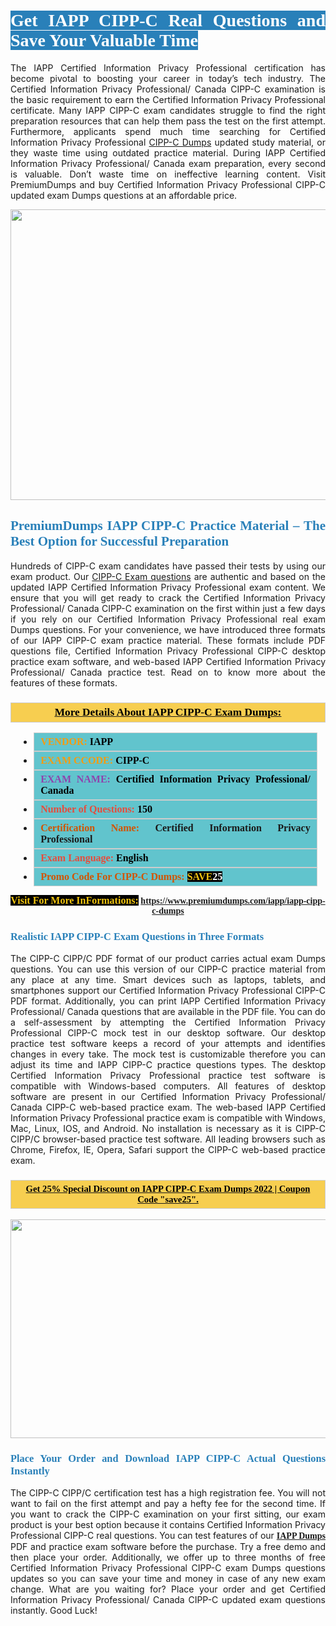 <h1 style="text-align: justify;"><span style="color:#ffffff;"><span style="font-family:Georgia,serif;"><strong><span style="background-color:#2980b9;">Get IAPP CIPP-C Real Questions and Save Your Valuable Time</span></strong></span></span></h1>

<p style="text-align: justify;">The IAPP Certified Information Privacy Professional certification has become pivotal to boosting your career in today’s tech industry. The Certified Information Privacy Professional/ Canada CIPP-C examination is the basic requirement to earn the Certified Information Privacy Professional certificate. Many IAPP CIPP-C exam candidates struggle to find the right preparation resources that can help them pass the test on the first attempt. Furthermore, applicants spend much time searching for Certified Information Privacy Professional <a href="https://www.premiumdumps.com/iapp/iapp-cipp-c-dumps">CIPP-C Dumps</a> updated study material, or they waste time using outdated practice material. During IAPP Certified Information Privacy Professional/ Canada exam preparation, every second is valuable. Don’t waste time on ineffective learning content. Visit PremiumDumps and buy Certified Information Privacy Professional CIPP-C updated exam Dumps questions at an affordable price.</p>

<p style="text-align: center;"><a href="https://www.premiumdumps.com/iapp/iapp-cipp-c-dumps"><img alt="" src="https://i.imgur.com/KJGzbJ2.jpeg" style="width: 700px; height: 465px;" /></a></p>

<h2 style="text-align: justify;"><span style="color:#2980b9;"><span style="font-family:Georgia,serif;"><strong>PremiumDumps IAPP CIPP-C Practice Material – The Best Option for Successful Preparation</strong></span></span></h2>

<p style="text-align: justify;">Hundreds of CIPP-C exam candidates have passed their tests by using our exam product. Our <a href="https://www.premiumdumps.com/iapp/iapp-cipp-c-dumps">CIPP-C Exam questions</a> are authentic and based on the updated IAPP Certified Information Privacy Professional exam content. We ensure that you will get ready to crack the Certified Information Privacy Professional/ Canada CIPP-C examination on the first within just a few days if you rely on our Certified Information Privacy Professional real exam Dumps questions. For your convenience, we have introduced three formats of our IAPP CIPP-C exam practice material. These formats include PDF questions file, Certified Information Privacy Professional CIPP-C desktop practice exam software, and web-based IAPP Certified Information Privacy Professional/ Canada practice test. Read on to know more about the features of these formats.</p>

<h3 style="background: #f7ce50; border: 1px solid rgb(204, 204, 204); padding: 5px 10px; text-align: center;"><span style="font-family:Georgia,serif;"><u><u><span style="color:#000000;"><span style="font-size:11pt"><span style="line-height:normal"><b><span style="font-size:13.0pt"><span cambria="">More Details About IAPP CIPP-C Exam Dumps:</span></span></b></span></span></span></u></u></span></h3>

<ul>
	<li style="margin:0cm 10pt">
	<div style="background:#61c4cd; border: 1px solid rgb(204, 204, 204); padding: 5px 10px; text-align: justify;"><span style="font-family:Georgia,serif;"><span style="font-size:11pt"><span style="line-height:normal"><b><span style="font-size:12.0pt"><span new="" roman="" times=""><span style="color:#f39c12;">VENDOR:</span> <span style="color:#000000;">IAPP</span></span></span></b></span></span></span></div>
	</li>
	<li style="margin:0cm 10pt">
	<div style="background: #61c4cd; border: 1px solid rgb(204, 204, 204); padding: 5px 10px; text-align: justify;"><span style="font-family:Georgia,serif;"><span style="font-size:11pt"><span style="line-height:normal"><b><span style="font-size:12.0pt"><span new="" roman="" times=""><span style="color:#f39c12;">EXAM CCODE:</span> <span style="color:#000000;">CIPP-C</span></span></span></b></span></span></span></div>
	</li>
	<li style="margin:0cm 10pt">
	<div style="background: #61c4cd; border: 1px solid rgb(204, 204, 204); padding: 5px 10px; text-align: justify;"><span style="font-family:Georgia,serif;"><span style="font-size:11pt"><span style="line-height:normal"><b><span style="font-size:12.0pt"><span new="" roman="" times=""><span style="color:#8e44ad;">EXAM NAME:</span> <span style="color:#000000;">Certified Information Privacy Professional/ Canada</span></span></span></b></span></span></span></div>
	</li>
	<li style="margin:0cm 10pt">
	<div style="background: #61c4cd; border: 1px solid rgb(204, 204, 204); padding: 5px 10px;"><span style="font-family:Georgia,serif;"><span style="font-size:11pt"><span style="line-height:normal"><b><span style="font-size:12.0pt"><span new="" roman="" times=""><span style="color:#e74c3c;">Number of Questions:</span><span style="color:#000000;"><span style="color:#f1c40f;"> </span>150</span></span></span></b></span></span></span></div>
	</li>
	<li style="margin:0cm 10pt">
	<div style="background: #61c4cd; border: 1px solid rgb(204, 204, 204); padding: 5px 10px; text-align: justify;"><span style="font-family:Georgia,serif;"><span style="font-size:11pt"><span style="line-height:normal"><b><span style="font-size:12.0pt"><span new="" roman="" times=""><span style="color:#d35400;">Certification Name:</span> Certified Information Privacy Professional</span></span></b></span></span></span></div>
	</li>
	<li style="margin:0cm 10pt">
	<div style="background: #61c4cd; border: 1px solid rgb(204, 204, 204); padding: 5px 10px; text-align: justify;"><span style="font-family:Georgia,serif;"><span style="font-size:11pt"><span style="line-height:normal"><b><span style="font-size:12.0pt"><span new="" roman="" times=""><span style="color:#e74c3c;">Exam Language:</span> <span style="color:#000000;">English</span></span></span></b></span></span></span></div>
	</li>
	<li style="margin:0cm 10pt">
	<div style="background: #61c4cd; border: 1px solid rgb(204, 204, 204); padding: 5px 10px;"><span style="font-family:Georgia,serif;"><span style="font-size:11pt"><span style="line-height:normal"><b><span style="font-size:12.0pt"><span new="" roman="" times=""><span style="color:#d35400;">Promo Code For CIPP-C Dumps:</span><span style="color:#f1c40f;"> <span style="background-color:#000000;">SAVE</span></span><span style="color:#ffffff;"><span style="background-color:#000000;">25</span></span></span></span></b></span></span></span></div>
	</li>
</ul>

<p style="text-align: center;"><span style="font-family:Georgia,serif;"><strong><span style="font-size:16px;"><span style="color:#f1c40f;"><span style="background-color:#000000;">Visit For More InFormations:</span></span></span> <a href="https://www.premiumdumps.com/iapp/iapp-cipp-c-dumps">https://www.premiumdumps.com/iapp/iapp-cipp-c-dumps</a></strong></span></p>

<h3 style="text-align: justify;"><span style="color:#2980b9;"><span style="font-family:Georgia,serif;"><strong><strong><strong>Realistic IAPP CIPP-C Exam Questions in Three Formats</strong></strong></strong></span></span></h3>

<p style="text-align: justify;">The CIPP-C CIPP/C PDF format of our product carries actual exam Dumps questions. You can use this version of our CIPP-C practice material from any place at any time. Smart devices such as laptops, tablets, and smartphones support our Certified Information Privacy Professional CIPP-C PDF format. Additionally, you can print IAPP Certified Information Privacy Professional/ Canada questions that are available in the PDF file. You can do a self-assessment by attempting the Certified Information Privacy Professional CIPP-C mock test in our desktop software. Our desktop practice test software keeps a record of your attempts and identifies changes in every take. The mock test is customizable therefore you can adjust its time and IAPP CIPP-C practice questions types. The desktop Certified Information Privacy Professional practice test software is compatible with Windows-based computers. All features of desktop software are present in our Certified Information Privacy Professional/ Canada CIPP-C web-based practice exam. The web-based IAPP Certified Information Privacy Professional practice exam is compatible with Windows, Mac, Linux, IOS, and Android. No installation is necessary as it is CIPP-C CIPP/C browser-based practice test software. All leading browsers such as Chrome, Firefox, IE, Opera, Safari support the CIPP-C web-based practice exam.</p>

<h3 style="background: rgb(247, 206, 80); border: 1px solid rgb(204, 204, 204); padding: 5px 10px; text-align: center;"><span style="font-family:Georgia,serif;"><u><span style="color:#000000;"><span style="font-size:11pt;"><span style="line-height:normal;"><b><span cambria="">Get 25% Special Discount on IAPP CIPP-C Exam Dumps 2022 | Coupon Code "save25".</span></b></span></span></span></u></span></h3>

<p style="text-align: center;"><strong><strong><a href="https://www.premiumdumps.com/iapp/iapp-cipp-c-dumps"><img alt="" src="https://i.imgur.com/F18GQwv.jpeg" style="width: 700px; height: 350px;" /></a></strong></strong></p>

<h3 style="text-align: justify;"><strong><span style="color:#2980b9;"><span style="font-family:Georgia,serif;"><strong><strong><strong>Place Your Order and Download IAPP CIPP-C Actual Questions Instantly</strong></strong></strong></span></span></strong></h3>

<p style="text-align: justify;">The CIPP-C CIPP/C certification test has a high registration fee. You will not want to fail on the first attempt and pay a hefty fee for the second time. If you want to crack the CIPP-C examination on your first sitting, our exam product is your best option because it contains Certified Information Privacy Professional CIPP-C real questions. You can test features of our <span style="font-family:Georgia,serif;"><strong><a href="https://www.premiumdumps.com/iapp-exam-dumps">IAPP Dumps</a></strong></span> PDF and practice exam software before the purchase. Try a free demo and then place your order. Additionally, we offer up to three months of free Certified Information Privacy Professional CIPP-C exam Dumps questions updates so you can save your time and money in case of any new exam change. What are you waiting for? Place your order and get Certified Information Privacy Professional/ Canada CIPP-C updated exam questions instantly. Good Luck!</p>
